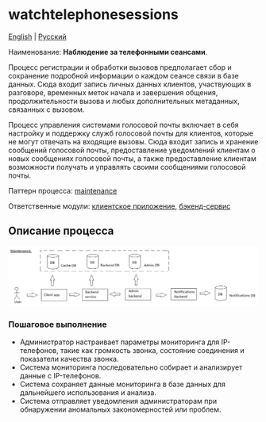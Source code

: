 # watchtelephonesessions

[English](watchtelephonesessions.md) | [Русский](watchtelephonesessions.ru.md)

Наименование: **Наблюдение за телефонными сеансами**.

Процесс регистрации и обработки вызовов предполагает сбор и сохранение подробной информации о каждом сеансе связи в базе данных. Сюда входит запись личных данных клиентов, участвующих в разговоре, временных меток начала и завершения общения, продолжительности вызова и любых дополнительных метаданных, связанных с вызовом.

Процесс управления системами голосовой почты включает в себя настройку и поддержку служб голосовой почты для клиентов, которые не могут отвечать на входящие вызовы. Сюда входит запись и хранение сообщений голосовой почты, предоставление уведомлений клиентам о новых сообщениях голосовой почты, а также предоставление клиентам возможности получать и управлять своими сообщениями голосовой почты.

Паттерн процесса: [maintenance](../../processpatterns/maintenance.ru.md)

Ответственные модули: [клиентское приложение](../../frontend/adminclient.ru.md), [бэкенд-сервис](../../backend/adminbackend.ru.md)

## Описание процесса

![maintenance_overall](../../img/processpatterns/maintenance_overall.png)

### Пошаговое выполнение

- Администратор настраивает параметры мониторинга для IP-телефонов, такие как громкость звонка, состояние соединения и показатели качества звонка.
- Система мониторинга последовательно собирает и анализирует данные с IP-телефонов.
- Система сохраняет данные мониторинга в базе данных для дальнейшего использования и анализа.
- Система отправляет уведомления администраторам при обнаружении аномальных закономерностей или проблем.
